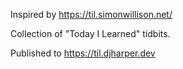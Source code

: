 Inspired by https://til.simonwillison.net/

Collection of "Today I Learned" tidbits. 

Published to https://til.djharper.dev
